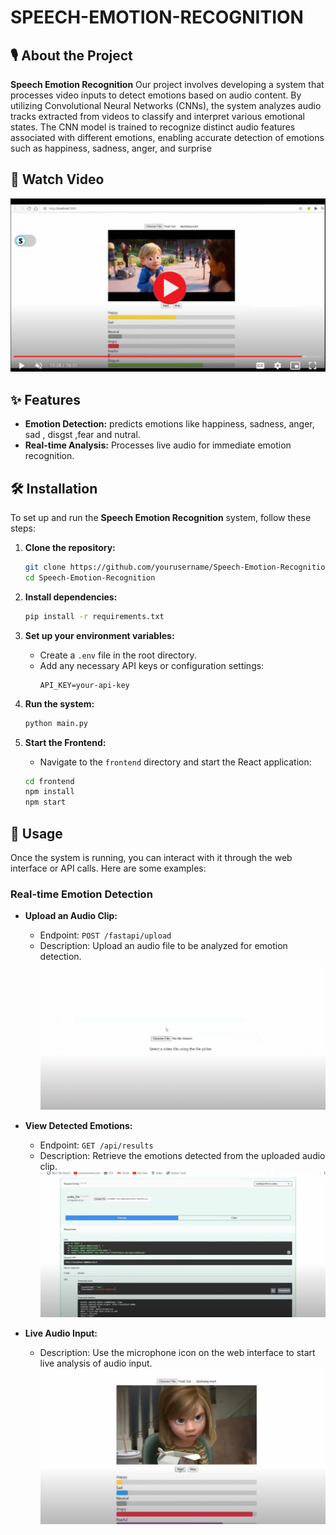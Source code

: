 # SPEECH-EMOTION-RECOGNITION

## 🎙️ About the Project
**Speech Emotion Recognition** 
Our project involves developing a system that processes video inputs to detect emotions based on audio content. By utilizing Convolutional Neural Networks (CNNs), the system analyzes audio tracks extracted from videos to classify and interpret various emotional states. The CNN model is trained to recognize distinct audio features associated with different emotions, enabling accurate detection of emotions such as happiness, sadness, anger, and surprise

## 🎥 Watch Video
[![Watch the video](images/emotion_1_play.png)](https://drive.google.com/file/d/1jlgvv4vs7lF1YOLK26_vvy15Zr51M_y1/view?usp=drive_link)

## ✨ Features

- **Emotion Detection:** predicts emotions like happiness, sadness, anger, sad , disgst ,fear and nutral.
- **Real-time Analysis:** Processes live audio for immediate emotion recognition.

## 🛠️ Installation

To set up and run the **Speech Emotion Recognition** system, follow these steps:

1. **Clone the repository:**
    ```bash
    git clone https://github.com/yourusername/Speech-Emotion-Recognition.git
    cd Speech-Emotion-Recognition
    ```

2. **Install dependencies:**
    ```bash
    pip install -r requirements.txt
    ```

3. **Set up your environment variables:**
   - Create a `.env` file in the root directory.
   - Add any necessary API keys or configuration settings:
     ```env
     API_KEY=your-api-key
     ```

4. **Run the system:**
    ```bash
    python main.py
    ```

5. **Start the Frontend:**
    - Navigate to the `frontend` directory and start the React application:
    ```bash
    cd frontend
    npm install
    npm start
    ```

## 🚀 Usage

Once the system is running, you can interact with it through the web interface or API calls. Here are some examples:

### Real-time Emotion Detection

- **Upload an Audio Clip:**
  - Endpoint: `POST /fastapi/upload`
  - Description: Upload an audio file to be analyzed for emotion detection.
  ![Upload Image](images/emotion_1.png)

- **View Detected Emotions:**
  - Endpoint: `GET /api/results`
  - Description: Retrieve the emotions detected from the uploaded audio clip.
  ![Results Image](images/emotion_2.png)

- **Live Audio Input:**
  - Description: Use the microphone icon on the web interface to start live analysis of audio input.
  ![Live Analysis Image](images/emotion_3.png)


